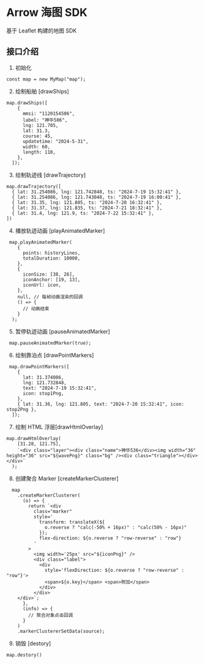 # Arrow 海图 SDK

基于 Leaflet 构建的地图 SDK

## 接口介绍

1. 初始化

```
const map = new MyMap("map");
```

2. 绘制船舶 [drawShips]

```
map.drawShips([
    {
      mmsi: "1120154506",
      label: "神华506",
      lng: 121.705,
      lat: 31.3,
      course: 45,
      updatetime: "2024-5-31",
      width: 60,
      length: 110,
    },
  ]);
```

3. 绘制轨迹线 [drawTrajectory]

```
map.drawTrajectory([
  { lat: 31.254086, lng: 121.742848, ts: "2024-7-19 15:32:41" },
  { lat: 31.254086, lng: 121.743048, ts: "2024-7-19 16:00:41" },
  { lat: 31.35, lng: 121.805, ts: "2024-7-20 16:32:41" },
  { lat: 31.37, lng: 121.835, ts: "2024-7-21 18:32:41" },
  { lat: 31.4, lng: 121.9, ts: "2024-7-22 15:32:41" },
])
```

4. 播放轨迹动画 [playAnimatedMarker]

```
 map.playAnimatedMarker(
    {
      points: historyLines,
      totalDuration: 10000,
    },
    {
      iconSize: [38, 26],
      iconAnchor: [19, 13],
      iconUrl: icon,
    },
    null, // 每帧动画渲染的回调
    () => {
      // 动画结束
    }
  );
```

5. 暂停轨迹动画 [pauseAnimatedMarker]

```
 map.pauseAnimatedMarker(true);
```

6. 绘制靠泊点 [drawPointMarkers]

```
 map.drawPointMarkers([
    {
      lat: 31.374086,
      lng: 121.732848,
      text: "2024-7-19 15:32:41",
      icon: stop1Png,
    },
    { lat: 31.36, lng: 121.805, text: "2024-7-20 15:32:41", icon: stop2Png },
  ]);
```

7. 绘制 HTML 浮层[drawHtmlOverlay]

```
map.drawHtmlOverlay(
    [31.28, 121.75],
    `<div class="layer"><div class="name">神华536</div><img width="36" height="36" src="${wavePng}" class="bg" /><div class="triangle"></div></div>`
  );
```

8. 创建聚合 Marker [createMarkerClusterer]

```
  map
    .createMarkerClusterer(
      (o) => {
        return `<div
          class="marker"
          style='
            transform: translateX(${
              o.reverse ? "calc(-50% + 16px)" : "calc(50% - 16px)"
            });
            flex-direction: ${o.reverse ? "row-reverse" : "row"}
          '
        >
          <img width='25px' src="${iconPng}" />
          <div class="label">
            <div
              style='flexDirection: ${o.reverse ? "row-reverse" : "row"}'>
              <span>${o.key}</span> <span>附加</span>
            </div>
          </div>
    </div>`;
      },
      (info) => {
        // 聚合对象点击回调
      }
    )
    .markerClustererSetData(source);
```

9. 销毁 [destory]

```
map.destory()
```
